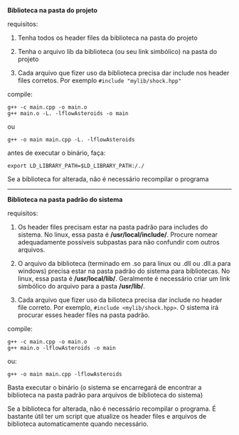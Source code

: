 **Biblioteca na pasta do projeto**

requisitos:

1. Tenha todos os header files da biblioteca na pasta do projeto

2. Tenha o arquivo lib da biblioteca (ou seu link simbólico) na pasta do projeto

3. Cada arquivo que fizer uso da biblioteca precisa dar include nos header files corretos. Por exemplo `#include "mylib/shock.hpp"`

compile:

```
g++ -c main.cpp -o main.o
g++ main.o -L. -lflowAsteroids -o main
```

ou

```
g++ -o main main.cpp -L. -lflowAsteroids
```

antes de executar o binário, faça:

```
export LD_LIBRARY_PATH=$LD_LIBRARY_PATH:/./
```

Se a biblioteca for alterada, não é necessário recompilar o programa

-------------------------------------------------------------------------------------

**Biblioteca na pasta padrão do sistema**

requisitos:

1. Os header files precisam estar na pasta padrão para includes do sistema. No linux, essa pasta é **/usr/local/include/**. Procure nomear adequadamente possíveis subpastas para não confundir com outros arquivos.

2. O arquivo da biblioteca (terminado em .so para linux ou .dll ou .dll.a para windows) precisa estar na pasta padrão do sistema para bibliotecas. No linux, essa pasta é **/usr/local/lib/**. Geralmente é necessário criar um link simbólico do arquivo para a pasta **/usr/lib/**.

3. Cada arquivo que fizer uso da bilioteca precisa dar include no header file correto. Por exemplo, `#include <mylib/shock.hpp>`. O sistema irá procurar esses header files na pasta padrão.

compile:

```
g++ -c main.cpp -o main.o
g++ main.o -lflowAsteroids -o main
```

ou:

```
g++ -o main main.cpp -lflowAsteroids
```

Basta executar o binário (o sistema se encarregará de encontrar a biblioteca na pasta padrão para arquivos de biblioteca do sistema)

Se a biblioteca for alterada, não é necessário recompilar o programa. É bastante útil ter um script que atualize os header files e arquivos de biblioteca automaticamente quando necessário.
